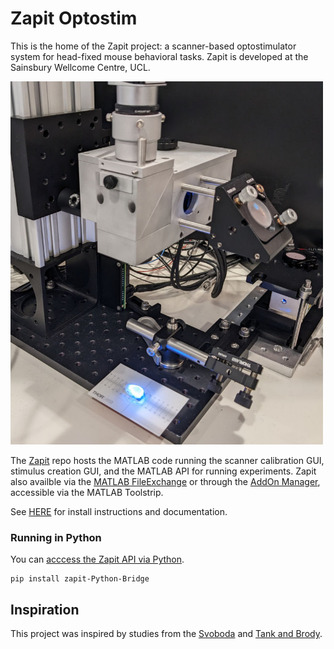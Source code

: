 # Zapit Optostim

This is the home of the Zapit project: a scanner-based optostimulator system for head-fixed mouse behavioral tasks.
Zapit is developed at the Sainsbury Wellcome Centre, UCL. 

<img src="https://github.com/Zapit-Optostim/.github/blob/main/zapit_v1_photo.jpg" width=500px>

The [Zapit](https://github.com/Zapit-Optostim/zapit) repo hosts the MATLAB code running the scanner calibration GUI, stimulus creation GUI, and the MATLAB API for running experiments. Zapit also availble via the [MATLAB FileExchange](https://uk.mathworks.com/matlabcentral/fileexchange/122142-zapit) or through the [AddOn Manager](https://uk.mathworks.com/help/matlab/matlab_env/get-add-ons.html), accessible via the MATLAB Toolstrip.

See [HERE](https://zapit.gitbook.io/user-guide/) for install instructions and documentation. 

### Running in Python
You can [acccess the Zapit API via Python](https://github.com/Zapit-Optostim/zapit-Python-Bridge).
```
pip install zapit-Python-Bridge
```

## Inspiration
This project was inspired by studies from the [Svoboda](https://www.cell.com/neuron/fulltext/S0896-6273(13)00924-0) and [Tank and Brody](https://elifesciences.org/articles/70263). 
